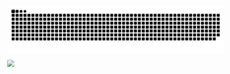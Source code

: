 ![Snake animation](https://github.com/manuelbsfilho/manuelbsfilho/blob/output/github-contribution-grid-snake.svg)



<p align = "left">

<img src = "https://github-readme-streak-stats.herokuapp.com?user=manuelbsfilho&theme=radical&hide_border=falso" width = 400>

</p>

